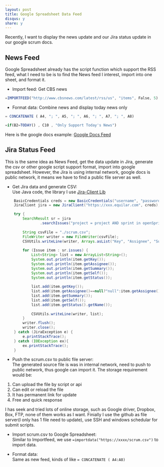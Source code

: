 ```yaml
---
layout: post
title: Google Spreadsheet Data Feed
disqus: y
share: y
---
```


Recently, I want to display the news update and our Jira status update in our google scrum docs.  

News Feed
---------
Google Spreadsheet already has the script function which support the RSS feed, what I need to be is to find the News feed I interest, import into one sheet, and format it.  

+ Import feed: Get CBS news  
```javascript
=IMPORTFEED("http://www.cbsnews.com/latest/rss/us", "items", False, 5)
```

+ Format data: Combine news and display today news only
```javascript
= CONCATENATE ( A4, "; ", A5, "; ", A6, "; ", A7, "; ", A8)
```
```javascript
=if(B2=TODAY() , C10 , "Only Support Today's News") 
```

Here is the google docs example: [Google Docs Feed](https://docs.google.com/spreadsheets/d/1eLLajya485g7gG7GvBjqaPXtmTcqXEiRWX0jEp-27bg/edit?usp=sharing)

Jira Status Feed
----------------
This is the same idea as News Feed, get the data update in Jira, generate the csv or other google script support format, import into google spreadsheet. However, the Jira is using internal network, google docs is public network, it means we have to find a public file server as well.  

+ Get Jira data and generate CSV:  
Use Java code, the library I use [Jira-Client Lib](https://github.com/rcarz/jira-client)
```java
	BasicCredentials creds = new BasicCredentials("username", "password");
	JiraClient jira = new JiraClient("https://xxx.equilar.com", creds);
```
```java
	try {
		SearchResult sr = jira
				.searchIssues("project = project AND sprint in openSprints() AND status changed during (-24h, now()) ORDER BY priority DESC, updated DESC");
		
		String csvFile = "./scrum.csv";
        FileWriter writer = new FileWriter(csvFile);
        CSVUtils.writeLine(writer, Arrays.asList("Key", "Assignee", "Summary", "Link", "Status"));
		
		for (Issue item : sr.issues) {
			List<String> list = new ArrayList<String>();
			System.out.println(item.getKey());
			System.out.println(item.getAssignee());
			System.out.println(item.getSummary());
			System.out.println(item.getSelf());
			System.out.println(item.getStatus());
			
			list.add(item.getKey());
			list.add(item.getAssignee()==null?"null":item.getAssignee().getName());
			list.add(item.getSummary());
			list.add(item.getSelf());
			list.add(item.getStatus().getName());
			
			CSVUtils.writeLine(writer, list);
		}
        writer.flush();
        writer.close();
	} catch (JiraException e) {
		e.printStackTrace();
	} catch (IOException ex){
		ex.printStackTrace();
	}
```

+ Push the scrum.csv to public file server:  
The generated source file is was in internal network, need to push to public network, thus google can import it. The storage requirement would be:  
1) Can upload the file by script or api  
2) Can edit or reload the file  
3) It has permanent link for update  
4) Free and quick response  

I has seek and tried lots of online storage, such as Google driver, Dropbox, Box, FTP, none of them works as I want. Finially I use the github as file server(I only has 1 file need to update), use SSH and windows schedular for submit scripts.

+ Import scrum.csv to Google Spreadsheet:  
Similar to Importfeed, we use `=importdata("https://xxxx/scrum.csv")` to import data.  

+ Format data:  
Same as new feed, kinds of like `= CONCATENATE ( A4:A8)`   
